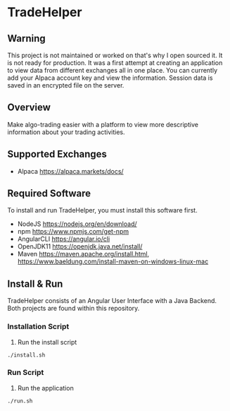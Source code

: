 # TradeHelper
## Warning
This project is not maintained or worked on that's why I open sourced it.  It is not ready for production.  It was a first attempt at creating an application to view data from different exchanges all in one place. You can currently add your Alpaca account key and view the information.  Session data is saved in an encrypted file on the server.

## Overview
Make algo-trading easier with a platform to view more descriptive information about your trading activities.

## Supported Exchanges
- Alpaca https://alpaca.markets/docs/

## Required Software
To install and run TradeHelper, you must install this software first.

- NodeJS https://nodejs.org/en/download/
- npm https://www.npmjs.com/get-npm
- AngularCLI https://angular.io/cli
- OpenJDK11 https://openjdk.java.net/install/
- Maven https://maven.apache.org/install.html, https://www.baeldung.com/install-maven-on-windows-linux-mac

## Install & Run
TradeHelper consists of an Angular User Interface with a Java Backend.  Both projects are found within this repository.

### Installation Script
1. Run the install script
```
./install.sh
```

### Run Script
1. Run the application
```
./run.sh
```

